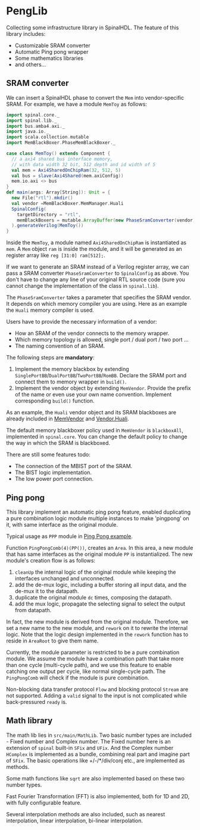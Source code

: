 # PengLib

Collecting some infrastructure library in SpinalHDL. The feature of this library includes:

* Customizable SRAM converter
* Automatic Ping pong wrapper
* Some mathematics libraries
* and others...

## SRAM converter

We can insert a SpinalHDL phase to convert the `Mem` into vendor-specific SRAM.
For example, we have a module `MemToy` as follows:
```scala
import spinal.core._
import spinal.lib._
import bus.amba4.axi._
import java.io._
import scala.collection.mutable
import MemBlackBoxer.PhaseMemBlackBoxer._

case class MemToy() extends Component {
  // a axi4 shared bus interface memory, 
  // with data width 32 bit, 512 depth and id width of 5
  val mem = Axi4SharedOnChipRam(32, 512, 5)
  val bus = slave(Axi4Shared(mem.axiConfig))
  mem.io.axi <> bus
}
def main(args: Array[String]): Unit = {
  new File("rtl").mkdir()
  val vendor =MemBlackBoxer.MemManager.Huali
  SpinalConfig(
    targetDirectory = "rtl",
    memBlackBoxers = mutable.ArrayBuffer(new PhaseSramConverter(vendor))
  ).generateVerilog(MemToy())
}
```
Inside the `MemToy`, a module named `Axi4SharedOnChipRam` is instantiated as `mem`. A `Mem` object `ram` is inside the module,
and it will be generated as an register array like `reg [31:0] ram[512];`.

If we want to generate an SRAM instead of a Verilog register array, we can pass a SRAM converter
`PhaseSramConverter` to `SpinalConfig` as above. You don't have to change any line of your original RTL source code (sure you cannot change the 
implementation of the class in `spinal.lib`).

The `PhaseSramConverter` takes a parameter that specifies the SRAM vendor. It depends on which 
memory compiler you are using. Here as an example the `Huali` memory compiler is used. 

Users have to provide the necessary information of a vendor:
* How an SRAM of the vendor connects to the memory wrapper.
* Which memory topology is allowed, single port / dual port / two port ...
* The naming convention of an SRAM.

The following steps are **mandatory**:
1. Implement the memory blackbox by extending `SinglePortBB`/`DualPortBB`/`TwoPortBB`/`RomBB`. Declare the SRAM port and connect them to memory wrapper in `build()`.
2. Implement the vendor object by extending `MemVendor`. Provide the prefix of the name or even use your own name convention. Implement corresponding `build()` function.

As an example, the `Huali` vendor object and its SRAM blackboxes are already included in [MemVendor](src/main/scala/MemBlackBoxer/MemManager/MemVendor.scala) and [Vendor.Huali](src/main/scala/MemBlackBoxer/Vendor/Huali).

The default memory blackboxer policy used in `MemVendor` is `blackboxAll`, implemented in `spinal.core`. You can change the default policy to change the way in which the SRAM is blackboxed. 

There are still some features todo:
* The connection of the MBIST port of the SRAM.
* The BIST logic implementation. 
* The low power port connection.

## Ping pong 

This library implement an automatic ping pong feature, 
enabled duplicating a pure combination logic module multiple instances
to make 'pingpong' on it, with same interface as the original module.

Typical usage as `PPP` module in [Ping Pong example](src/test/scala/PPTest.scala).

Function `PingPongComb(4)(PP())`, creates an `Area`. 
In this area, a new module that has same interfaces as the 
original module `PP` is instantialized. The new module's creation flow
is as follows: 
1. `cleanUp` the internal logic of the original module while keeping the interfaces unchanged and unconnected.
2. add the de-mux logic, including a buffer storing all input data, and the de-mux it to the datapath.
3. duplicate the original module `dc` times, composing the datapath.
4. add the mux logic, propagate the selecting signal to select the output from datapath.

In fact, the new module is derived from the original module. 
Therefore, we set a new name to the new module, and `rework` on it to rewrite the internal logic.
Note that the logic design implemented in the `rework` function has to reside in 
`AreaRoot` to give them name.

Currently, the module parameter is restricted to be a pure combination module.
We assume the module have a combination path that take more than one cycle (multi-cycle path),
and we use this feature to enable catching one output per cycle, like normal single-cycle path.
The `PingPongComb` will check if the module is pure combination.

Non-blocking data transfer protocol `Flow` and blocking protocol
`Stream` are not supported. Adding a `valid` signal to the input 
is not complicated while back-pressured `ready` is.

## Math library

The math lib lies in `src/main/MathLib`. Two basic number types
are included - Fixed number and Complex number. The Fixed number 
here is an extension of `spinal` built-in `SFix` and `UFix`. And 
the Complex number `HComplex` is implemented as a bundle, combining
real part and imagine part of `SFix`. The basic operations like 
+/-/*/div/conj etc., are implemented as methods. 

Some math functions like `sqrt` are also implemented based on these two number types.

Fast Fourier Transformation (FFT) is also implemented, both for 
1D and 2D, with fully configurable feature.

Several interpolation methods are also included, such as nearest interpolation,
linear interpolation, bi-linear interpolation. 
